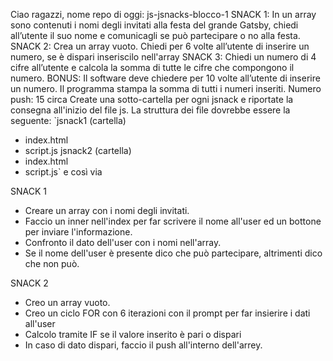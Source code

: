 Ciao ragazzi,
nome repo di oggi: js-jsnacks-blocco-1
SNACK 1:
In un array sono contenuti i nomi degli invitati alla festa del grande Gatsby, chiedi all’utente il suo nome e comunicagli se può partecipare o no alla festa.
SNACK 2:
Crea un array vuoto.
Chiedi per 6 volte all’utente di inserire un numero, se è dispari inseriscilo nell'array
SNACK 3:
Chiedi un numero di 4 cifre all’utente
e calcola la somma di tutte le cifre che compongono il numero.
BONUS:
Il software deve chiedere per 10 volte all’utente di inserire un numero.
Il programma stampa la somma di tutti i numeri inseriti.
Numero push: 15 circa
Create una sotto-cartella per ogni jsnack e riportate la consegna all'inizio del file js.
La struttura dei file dovrebbe essere la seguente:
`jsnack1 (cartella)
- index.html
- script.js
jsnack2 (cartella)
- index.html
- script.js`
e così via

SNACK 1
- Creare un array con i nomi degli invitati.
- Faccio un inner nell'index per far scrivere il nome all'user ed un bottone per inviare l'informazione.
- Confronto il dato dell'user con i nomi nell'array.
- Se il nome dell'user è presente dico che può partecipare, altrimenti dico che non può.

SNACK 2
- Creo un array vuoto.
- Creo un ciclo FOR con 6 iterazioni con il prompt per far insierire i dati all'user
- Calcolo tramite IF se il valore inserito è pari o dispari
- In caso di dato dispari, faccio il push all'interno dell'arrey.